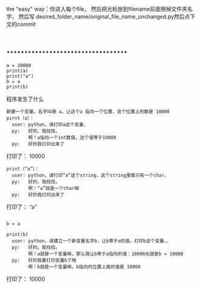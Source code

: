 the "easy" way：你进入每个file，
然后把光标放到filename前面擦掉文件夹名字，
然后写 desired_folder_name/original_file_name_unchanged.py然后点下文的commit


..................................
========================
```
a = 10000
print(a)
print("a")
b = a
print(b)
```
程序发生了什么
```
新建一个变量，名字叫做 a，让这个a 指向一个位置，这个位置上的数是 10000
pirnt（a）：
  user: python，请打印a这个变量，
  py:   好的，我找找，
        啊！a指向一个int数值，这个值等于10000
  py:   好的我打印出来了
```

打印了：
 10000
 
```
print（“a”）：
  user: python，请打印“a”这个string，这个string里面只有一个char，
  py:   好的，我找找，
        啊！“a”就是一个char嘛
  py:   好的我打印出来了
```

打印了：
 “a”
 
 
 
```

b = a

print(b)
  user: python，请建立一个新变量名字b，让b等于a的值，打印b这个变量，，
  py:   好的，我找找，
        啊！a就是一个变量嘛，那么我让b等于a指向的值：10000也就是b = 10000
  py:   好的我要打印变量b了哦
        啊！b就是一个变量嘛，b指向的位置上面的值是 10000
```

打印了：
 10000

 
